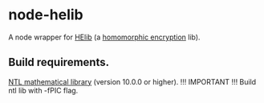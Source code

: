 # node-helib
A node wrapper for [HElib](https://github.com/shaih/HElib) (a [homomorphic encryption](https://en.wikipedia.org/wiki/Homomorphic_encryption) lib).

## Build requirements.
[NTL mathematical library](http://www.shoup.net/ntl/) (version 10.0.0 or higher).
!!! IMPORTANT !!!
Build ntl lib with -fPIC flag.